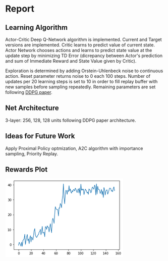 # Report

## Learning Algorithm

Actor-Critic Deep Q-Network algorithm is implemented. Current and Target versions are implemented. Critic learns to predict 
value of current state. Actor Network chooses actions and learns to predict state value at the update step by minimizing TD Error 
(dicrepancy between Actor's prediction and sum of Immediate Reward and State Value given by Critic). 

Exploration is determined by adding Orstein-Uhlenbeck noise to continuous action. Reset parameter returns noise to 0 each 100 steps.
Number of updates per 20 learning steps is set to 10 in order to fill replay buffer with new samples before sampling repeatedly.
Remaining parameters are set following [DDPG paper](https://arxiv.org/abs/1509.02971).

## Net Architecture

3-layer: 256, 128, 128 units following DDPG paper architecture.


## Ideas for Future Work

Apply Proximal Policy optmization, A2C algorithm with importance sampling, Priority Replay.

## Rewards Plot

![Rewards Plot](https://github.com/MaxFloyd/RL-Projects/blob/master/Project_2-Continuous_Control/reward_plot.png)
